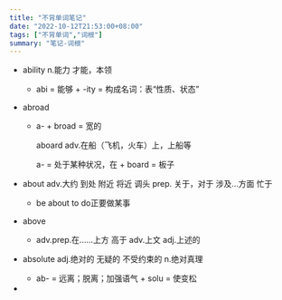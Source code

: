 ```yaml
---
title: "不背单词笔记"
date: "2022-10-12T21:53:00+08:00"
tags: ["不背单词","词根"]
summary: "笔记-词根"
---
```




- ability n.能力 才能，本领

  - abi = 能够 + -ity = 构成名词：表“性质、状态”

- abroad

  - a- + broad = 宽的

    aboard adv.在船（飞机，火车）上，上船等

    a- = 处于某种状况，在 + board = 板子

- about adv.大约 到处 附近 将近 调头 prep. 关于，对于 涉及…方面 忙于

  - be about to do正要做某事

- above
  - adv.prep.在……上方 高于 adv.上文 adj.上述的

- absolute adj.绝对的 无疑的 不受约束的 n.绝对真理
  - ab- = 远离；脱离；加强语气 + solu = 使变松
  
- 